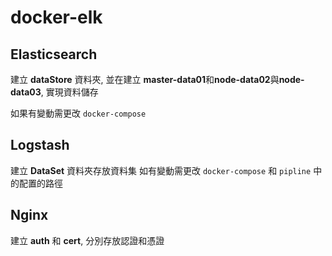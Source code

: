 # docker-elk
## Elasticsearch
建立 **dataStore** 資料夾, 並在建立 **master-data01**和**node-data02**與**node-data03**, 實現資料儲存

如果有變動需更改 `docker-compose`
## Logstash
建立 **DataSet** 資料夾存放資料集
如有變動需更改 `docker-compose` 和 `pipline` 中的配置的路徑

## Nginx
建立 **auth** 和 **cert**, 分別存放認證和憑證

